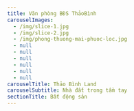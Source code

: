 ```yaml
---
title: Văn phòng BĐS ThảoBình
carouselImages:
  - /img/slice-1.jpg
  - /img/slice-2.jpg
  - /img/phong-thuong-mai-phuoc-loc.jpg
  - null
  - null
  - null
  - null
  - null
  - null
carouselTitle: Thảo Bình Land
carouselSubtitle: Nhà đất trong tầm tay
sectionTitle: Bất động sản
---
```


